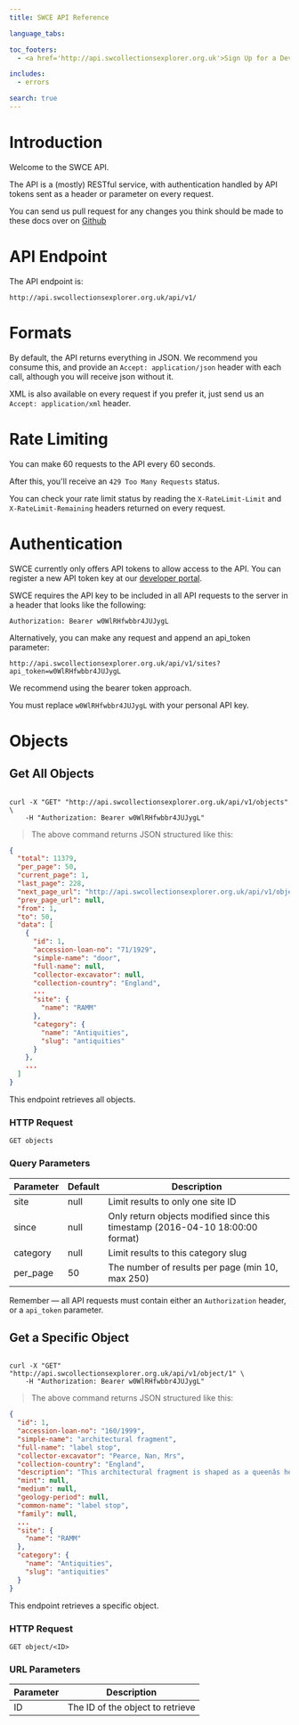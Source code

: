 ```yaml
---
title: SWCE API Reference

language_tabs:

toc_footers:
  - <a href='http://api.swcollectionsexplorer.org.uk'>Sign Up for a Developer Key</a>

includes:
  - errors

search: true
---
```


# Introduction

Welcome to the SWCE API.

The API is a (mostly) RESTful service, with authentication handled by API tokens sent as a header or parameter on every request.

You can send us pull request for any changes you think should be made to these docs over on [Github](https://github.com/Thirty8Digital/swce-api-docs)

# API Endpoint

The API endpoint is:

`http://api.swcollectionsexplorer.org.uk/api/v1/`

# Formats

By default, the API returns everything in JSON. We recommend you consume this, and provide an `Accept: application/json` header with each call, although you will receive json without it.

XML is also available on every request if you prefer it, just send us an `Accept: application/xml` header.

# Rate Limiting

You can make 60 requests to the API every 60 seconds.

After this, you'll receive an `429 Too Many Requests` status.

You can check your rate limit status by reading the `X-RateLimit-Limit` and `X-RateLimit-Remaining` headers returned on every request.

# Authentication

SWCE currently only offers API tokens to allow access to the API. You can register a new API token key at our [developer portal](http://api.swcollectionsexplorer.org.uk).

SWCE requires the API key to be included in all API requests to the server in a header that looks like the following:

`Authorization: Bearer w0WlRHfwbbr4JUJygL`

Alternatively, you can make any request and append an api_token parameter:

`http://api.swcollectionsexplorer.org.uk/api/v1/sites?api_token=w0WlRHfwbbr4JUJygL`

We recommend using the bearer token approach.

<aside class="notice">
You must replace <code>w0WlRHfwbbr4JUJygL</code> with your personal API key.
</aside>

# Objects

## Get All Objects

```curl

curl -X "GET" "http://api.swcollectionsexplorer.org.uk/api/v1/objects" \
	-H "Authorization: Bearer w0WlRHfwbbr4JUJygL"
```

> The above command returns JSON structured like this:

```json
{
  "total": 11379,
  "per_page": 50,
  "current_page": 1,
  "last_page": 228,
  "next_page_url": "http://api.swcollectionsexplorer.org.uk/api/v1/objects?page=2",
  "prev_page_url": null,
  "from": 1,
  "to": 50,
  "data": [
    {
      "id": 1,
      "accession-loan-no": "71/1929",
      "simple-name": "door",
      "full-name": null,
      "collector-excavator": null,
      "collection-country": "England",
      ...
      "site": {
        "name": "RAMM"
      },
      "category": {
        "name": "Antiquities",
        "slug": "antiquities"
      }
    },
    ...
  ]
}
```

This endpoint retrieves all objects.

### HTTP Request

`GET objects`

### Query Parameters

Parameter | Default | Description
--------- | ------- | -----------
site | null | Limit results to only one site ID
since | null | Only return objects modified since this timestamp (2016-04-10 18:00:00 format)
category | null | Limit results to this category slug
per_page | 50 | The number of results per page (min 10, max 250)

<aside class="success">
Remember — all API requests must contain either an <code>Authorization</code> header, or a <code>api_token</code> parameter.
</aside>

## Get a Specific Object

```curl

curl -X "GET" "http://api.swcollectionsexplorer.org.uk/api/v1/object/1" \
	-H "Authorization: Bearer w0WlRHfwbbr4JUJygL"
```

> The above command returns JSON structured like this:

```json
{
  "id": 1,
  "accession-loan-no": "160/1999",
  "simple-name": "architectural fragment",
  "full-name": "label stop",
  "collector-excavator": "Pearce, Nan, Mrs",
  "collection-country": "England",
  "description": "This architectural fragment is shaped as a queenâs head with curly hair. It was salvaged from a demolished house in Membury, Devon, where it had been used in a 20th century fireplace. It was probably once part of the local church.",
  "mint": null,
  "medium": null,
  "geology-period": null,
  "common-name": "label stop",
  "family": null,
  ...
  "site": {
    "name": "RAMM"
  },
  "category": {
    "name": "Antiquities",
    "slug": "antiquities"
  }
}
```

This endpoint retrieves a specific object.

### HTTP Request

`GET object/<ID>`

### URL Parameters

Parameter | Description
--------- | -----------
ID | The ID of the object to retrieve

